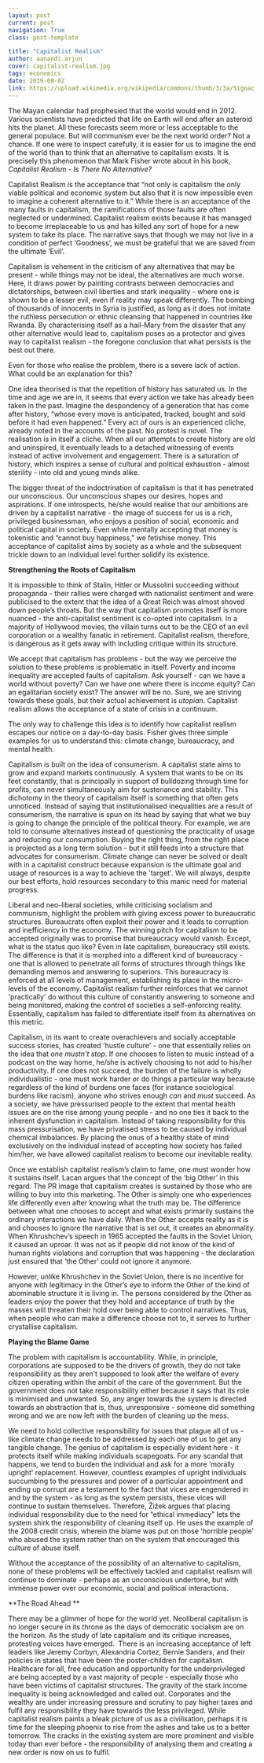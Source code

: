 ```yaml
---
layout: post
current: post
navigation: True
class: post-template

title: "Capitalist Realism"
author: aanandi.arjun
cover: capitalist-realism.jpg
tags: economics
date: 2019-08-02
link: https://upload.wikimedia.org/wikipedia/commons/thumb/3/3a/Signac_-_Portrait_de_F%C3%A9lix_F%C3%A9n%C3%A9on.jpg/962px-Signac_-_Portrait_de_F%C3%A9lix_F%C3%A9n%C3%A9on.jpg
---
```


The Mayan calendar had prophesied that the world would end in 2012. Various
scientists have predicted that life on Earth will end after an asteroid hits the
planet. All these forecasts seem more or less acceptable to the general
populace. But will communism ever be the next world order? Not a chance. If one
were to inspect carefully, it is easier for us to imagine the end of the world
than to think that an alternative to capitalism exists. It is precisely this
phenomenon that Mark Fisher wrote about in his book, *Capitalist Realism - Is
There No Alternative?*

Capitalist Realism is the acceptance that “not only is capitalism the only
viable political and economic system but also that it is now impossible even to
imagine a coherent alternative to it.” While there is an acceptance of the many
faults in capitalism, the ramifications of those faults are often neglected or
undermined. Capitalist realism exists because it has managed to become
irreplaceable to us and has killed any sort of hope for a new system to take its
place. The narrative says that though we may not live in a condition of perfect
‘Goodness’, we must be grateful that we are saved from the ultimate ‘Evil’. 

Capitalism is vehement in the criticism of any alternatives that may be present - while things may not be ideal, the alternatives are much worse. Here, it draws
power by painting contrasts between democracies and dictatorships, between civil
liberties and stark inequality - where one is shown to be a lesser evil, even if
reality may speak differently. The bombing of thousands of innocents in Syria is
justified, as long as it does not imitate the ruthless persecution or ethnic
cleansing that happened in countries like Rwanda. By characterising itself as a
hail-Mary from the disaster that any other alternative would lead to, capitalism
poses as a protector and gives way to capitalist realism - the foregone
conclusion that what persists is the best out there.

Even for those who realise the problem, there is a severe lack of action. What
could be an explanation for this? 

One idea theorised is that the repetition of history has saturated us. In the
time and age we are in, it seems that every action we take has already been
taken in the past. Imagine the despondency of a generation that has come after
history, “whose every move is anticipated, tracked, bought and sold before it
had even happened.” Every act of ours is an experienced cliche, already noted in
the accounts of the past. No protest is novel. The realisation is in itself a
cliche. When all our attempts to create history are old and uninspired, it
eventually leads to a detached witnessing of events instead of active
involvement and engagement. There is a saturation of history, which inspires a
sense of cultural and political exhaustion - almost sterility - into old and
young minds alike.

The bigger threat of the indoctrination of capitalism is that it has penetrated
our unconscious. Our unconscious shapes our desires, hopes and aspirations. If
one introspects, he/she would realise that our ambitions are driven by a
capitalist narrative - the image of success for us is a rich, privileged
businessman, who enjoys a position of social, economic and political capital in
society. Even while mentally accepting that money is tokenistic and “cannot buy
happiness,” we fetishise money. This acceptance of capitalist aims by society as
a whole and the subsequent trickle down to an individual level further solidify
its existence. 

**Strengthening the Roots of Capitalism**

It is impossible to think of Stalin, Hitler or Mussolini succeeding without
propaganda - their rallies were charged with nationalist sentiment and were
publicised to the extent that the idea of a Great Reich was almost shoved down
people’s throats. But the way that capitalism promotes itself is more nuanced -
the anti-capitalist sentiment is co-opted into capitalism. In a majority of
Hollywood movies, the villain turns out to be the CEO of an evil corporation or
a wealthy fanatic in retirement. Capitalist realism, therefore, is dangerous as
it gets away with including critique within its structure.

We accept that capitalism has problems - but the way we perceive the solution to
these problems is problematic in itself. Poverty and income inequality are
accepted faults of capitalism. Ask yourself - can we have a world without
poverty? Can we have one where there is income equity? Can an egalitarian
society exist? The answer will be no. Sure, we are striving towards these goals,
but their actual achievement is *utopian*. Capitalist realism allows the
acceptance of a state of crisis in a continuum.

The only way to challenge this idea is to identify how capitalist realism
escapes our notice on a day-to-day basis. Fisher gives three simple examples for
us to understand this: climate change, bureaucracy, and mental health.

Capitalism is built on the idea of consumerism. A capitalist state aims to grow
and expand markets continuously. A system that wants to be on its feet
constantly, that is principally in support of bulldozing through time for
profits, can never simultaneously aim for sustenance and stability. This
dichotomy in the theory of capitalism itself is something that often gets
unnoticed. Instead of saying that institutionalised inequalities are a result of
consumerism, the narrative is spun on its head by saying that what we buy is
going to change the principle of the political theory. For example, we are told
to consume alternatives instead of questioning the practicality of usage and
reducing our consumption. Buying the right thing, from the right place is
projected as a long term solution - but it still feeds into a structure that
advocates for consumerism. Climate change can never be solved or dealt with in a
capitalist construct because expansion is the ultimate goal and usage of
resources is a way to achieve the 'target'. We will always, despite our best
efforts, hold resources secondary to this manic need for material progress.

Liberal and neo-liberal societies, while criticising socialism and communism,
highlight the problem with giving excess power to bureaucratic structures.
Bureaucrats often exploit their power and it leads to corruption and
inefficiency in the economy. The winning pitch for capitalism to be accepted
originally was to promise that bureaucracy would vanish. Except, what is the
status quo like? Even in late capitalism, bureaucracy still exists. The
difference is that it is morphed into a different kind of bureaucracy - one that
is allowed to penetrate all forms of structures through things like demanding
memos and answering to superiors. This bureaucracy is enforced at all levels of
management, establishing its place in the micro-levels of the economy.
Capitalist realism further reinforces that we cannot 'practically' do without
this culture of constantly answering to someone and being monitored, making the
control of societies a self-enforcing reality. Essentially, capitalism has
failed to differentiate itself from its alternatives on this metric.

Capitalism, in its want to create overachievers and socially acceptable success
stories, has created 'hustle culture' - one that essentially relies on the idea
that *one mustn’t stop*. If one chooses to listen to music instead of a podcast
on the way home, he/she is actively choosing to not add to his/her productivity.
If one does not succeed, the burden of the failure is wholly individualistic -
one must work harder or do things a particular way because regardless of the
kind of burdens one faces (for instance sociological burdens like racism),
anyone who strives enough *can* and *must* succeed. As a society, we have
pressurised people to the extent that mental health issues are on the rise among
young people - and no one ties it back to the inherent dysfunction in
capitalism. Instead of taking responsibility for this mass pressurisation, we
have privatised stress to be caused by individual chemical imbalances. By
placing the onus of a healthy state of mind exclusively on the individual
instead of accepting how society has failed him/her, we have allowed capitalist
realism to become our inevitable reality. 

Once we establish capitalist realism’s claim to fame, one must wonder how it
sustains itself. Lacan argues that the concept of the ‘big Other’ in this
regard. The PR image that capitalism creates is sustained by those who are
willing to buy into this marketing. The Other is simply one who experiences life
differently even after knowing what the truth may be. The difference between
what one chooses to accept and what exists primarily sustains the ordinary
interactions we have daily. When the Other accepts reality as it is and chooses
to ignore the narrative that is set out, it creates an abnormality. When
Khrushchev’s speech in 1965 accepted the faults in the Soviet Union, it caused
an uproar. It was not as if people did not know of the kind of human rights
violations and corruption that was happening - the declaration just ensured that
‘the Other’ could not ignore it anymore.

However, unlike Khrushchev in the Soviet Union, there is no incentive for anyone
with legitimacy in the Other’s eye to inform the Other of the kind of abominable
structure it is living in. The persons considered by the Other as leaders enjoy
the power that they hold and acceptance of truth by the masses will threaten
their hold over being able to control narratives. Thus, when people who can make
a difference choose not to, it serves to further crystallise capitalism.

**Playing the Blame Game**

The problem with capitalism is accountability. While, in principle, corporations
are supposed to be the drivers of growth, they do not take responsibility as
they aren’t supposed to look after the welfare of every citizen operating within
the ambit of the care of the government. But the government does not take
responsibility either because it says that its role is minimised and unwanted.
So, any anger towards the system is directed towards an abstraction that is,
thus, unresponsive - someone did something wrong and we are now left with the
burden of cleaning up the mess. 

We need to hold collective responsibility for issues that plague all of us -
like climate change needs to be addressed by each one of us to get any tangible
change. The genius of capitalism is especially evident here - it protects itself
while making individuals scapegoats. For any scandal that happens, we tend to
burden the individual and ask for a more ‘morally upright’ replacement. However,
countless examples of upright individuals succumbing to the pressures and power
of a particular appointment and ending up corrupt are a testament to the fact
that vices are engendered in and by the system - as long as the system persists,
these vices will continue to sustain themselves. Therefore, Žižek argues that
placing individual responsibility due to the need for “ethical immediacy” lets
the system shirk the responsibility of cleaning itself up. He uses the example
of the 2008 credit crisis, wherein the blame was put on those 'horrible people'
who abused the system rather than on the system that encouraged this culture of
abuse itself.

Without the acceptance of the possibility of an alternative to capitalism, none
of these problems will be effectively tackled and capitalist realism will
continue to dominate - perhaps as an unconscious undertone, but with immense
power over our economic, social and political interactions.

**The Road Ahead **

There may be a glimmer of hope for the world yet. Neoliberal capitalism is no
longer secure in its throne as the days of democratic socialism are on the
horizon. As the study of late capitalism and its critique increases, protesting
voices have emerged.  There is an increasing acceptance of left leaders like
Jeremy Corbyn, Alexandria Cortez, Bernie Sanders, and their policies in states
that have been the poster-children for capitalism. Healthcare for all, free
education and opportunity for the underprivileged are being accepted by a vast
majority of people - especially those who have been victims of capitalist
structures. The gravity of the stark income inequality is being acknowledged and
called out. Corporates and the wealthy are under increasing pressure and
scrutiny to pay higher taxes and fulfil any responsibility they have towards the
less privileged. While capitalist realism paints a bleak picture of us as a
civilisation, perhaps it is time for the sleeping phoenix to rise from the ashes
and take us to a better tomorrow. The cracks in the existing system are more
prominent and visible today than ever before - the responsibility of analysing
them and creating a new order is now on us to fulfil.

